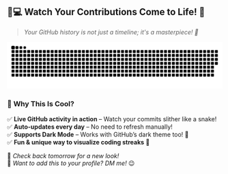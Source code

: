 ## 🐍💻 **Watch Your Contributions Come to Life!** 🚀  
> *Your GitHub history is not just a timeline; it's a masterpiece! 🎨*  

<p align="center">
  <img src="https://raw.githubusercontent.com/ayusharyaneth/ayusharyaneth/main/output/github-contribution-grid-snake.svg" />
</p>

### 🌟 **Why This Is Cool?**
✅ **Live GitHub activity in action** – Watch your commits slither like a snake!  
✅ **Auto-updates every day** – No need to refresh manually!  
✅ **Supports Dark Mode** – Works with GitHub’s dark theme too! 🌙  
✅ **Fun & unique way to visualize coding streaks** 🎯  

👀 *Check back tomorrow for a new look!*  
💬 *Want to add this to your profile? DM me!* 😉
